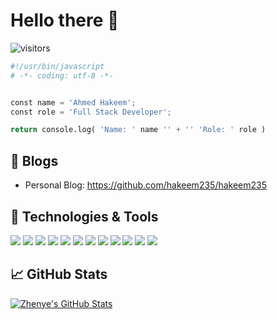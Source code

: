 # Hello there 👋

![visitors](https://visitor-badge.laobi.icu/badge?page_id=hakeem235.hakeem235)

```python
#!/usr/bin/javascript
# -*- coding: utf-8 -*-


const name = 'Ahmed Hakeem';
const role = 'Full Stack Developer';

return console.log( 'Name: ' name '' + '' 'Role: ' role )
```

## 📝 Blogs

- Personal Blog: https://github.com/hakeem235/hakeem235

## 🔧 Technologies & Tools

![](https://img.shields.io/badge/VS_Code-informational?style=flat&logo=visual-studio-code&logoColor=white&color=6aa6f8)
![](https://img.shields.io/badge/HTML-informational?style=flat&logo=html5&logoColor=white&color=red)
![](https://img.shields.io/badge/CSS-informational?style=flat&logo=css3&logoColor=white&color=6aa6f8)
![](https://img.shields.io/badge/JavaScript-informational?style=flat&logo=javascript&logoColor=white&color=yellow)
![](https://img.shields.io/badge/Bootstrap5-informational?style=flat&logo=bootstrap&logoColor=white&color=blueviolet)
![](https://img.shields.io/badge/Node.js-informational?style=flat&logo=node.js&logoColor=white&color=brightgreen)
![](https://img.shields.io/badge/Handlebar.js-informational?style=flat&logo=Handlebar&logoColor=white&color=orange)
![](https://img.shields.io/badge/React-informational?style=flat&logo=react&logoColor=white&color=6aa6f8)
![](https://img.shields.io/badge/Linux-informational?style=flat&logo=linux&logoColor=white&color=6aa6f8)
![](https://img.shields.io/badge/Bash-informational?style=flat&logo=gnu-bash&logoColor=white&color=6aa6f8)
![](https://img.shields.io/badge/MYSQL-informational?style=flat&logo=mysql&logoColor=white&color=6aa6f8)
![](https://img.shields.io/badge/Python-informational?style=flat&logo=python&logoColor=white&color=6aa6f8)



## &#x1f4c8; GitHub Stats

<a href="https://github.com/hakeem235/hakeem235">
  <img align="center" src="https://github-readme-stats.vercel.app/api/top-langs/?username=hakeem235&hide=c%2B%2B,c,matlab,assembly&title_color=6aa6f8&text_color=8a919a&icon_color=6aa6f8&bg_color=22272e" alt="Zhenye's GitHub Stats" />
</a>




